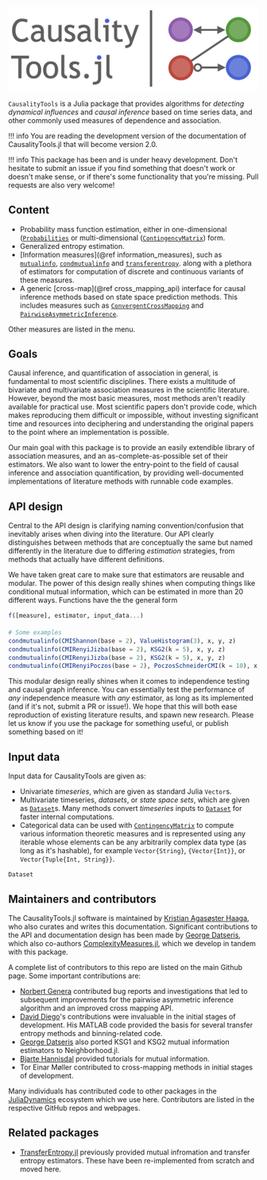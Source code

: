 ![CausalityTools.jl static logo](assets/large_logo.png)

`CausalityTools` is a Julia package that provides algorithms for *detecting
dynamical influences* and *causal inference* based on time series data, and other
commonly used measures of dependence and association.

!!! info
    You are reading the development version of the documentation of
    CausalityTools.jl that will become version 2.0.

!!! info
    This package has been and is under heavy development. Don't hesitate to submit an
    issue if you find something that doesn't work or doesn't make sense, or if there's
    some functionality that you're missing.
    Pull requests are also very welcome!

## Content

- Probability mass function estimation, either in one-dimensional
    ([`Probabilities`](@ref)  or multi-dimensional ([`ContingencyMatrix`](@ref)) form.
- Generalized entropy estimation.
- [Information measures](@ref information_measures), such as
    [`mutualinfo`](@ref), [`condmutualinfo`](@ref) and [`transferentropy`](@ref).
    along with a plethora of estimators for computation of discrete and
    continuous variants of these measures.
- A generic [cross-map](@ref cross_mapping_api) interface for causal inference methods
    based on state space prediction methods. This includes
    measures such as [`ConvergentCrossMapping`](@ref) and
    [`PairwiseAsymmetricInference`](@ref).

Other measures are listed in the menu.

## Goals

Causal inference, and quantification of association in general, is fundamental to
most scientific disciplines. There exists a multitude of bivariate and multivariate
association measures in the scientific literature. However, beyond the most basic measures,
most methods aren't readily available for practical use. Most scientific papers don't
provide code, which makes reproducing them difficult or impossible, without
investing significant time and resources into deciphering and understanding the original
papers to the point where an implementation is possible.

Our main goal with this package is to provide an easily extendible library of
association measures, and an as-complete-as-possible set of their estimators.
We also want to lower the entry-point to the field of causal inference and association
quantification, by providing well-documented implementations of literature methods
with runnable code examples.

## API design

Central to the API design is clarifying naming convention/confusion that inevitably
arises when diving into the literature. Our API clearly distinguishes between
methods that are conceptually the same but named differently in the literature due
to differing *estimation* strategies, from methods that actually have different definitions.

We have taken great care to make sure that estimators are reusable and modular. The power
of this design really shines when computing things like conditional mutual information,
which can be estimated in more than 20 different ways. Functions have the the general form

```julia
f([measure], estimator, input_data...)

# Some examples
condmutualinfo(CMIShannon(base = 2), ValueHistogram(3), x, y, z)
condmutualinfo(CMIRenyiJizba(base = 2), KSG2(k = 5), x, y, z)
condmutualinfo(CMIRenyiJizba(base = 2), KSG2(k = 5), x, y, z)
condmutualinfo(CMIRenyiPoczos(base = 2), PoczosSchneiderCMI(k = 10), x, y, z)
```

This modular design really shines when it comes to independence testing and causal graph
inference. You can essentially test the performance of *any* independence measure with
*any* estimator, as long as its implemented (and if it's not, submit a PR or issue!).
We hope that this will both ease reproduction of existing literature results, and spawn
new research. Please let us know if you use the package for something useful, or
publish something based on it!

## Input data

Input data for CausalityTools are given as:

- Univariate *timeseries*, which are given as standard Julia `Vector`s.
- Multivariate timeseries, *datasets*, or *state space sets*, which are given as
    [`Dataset`](@ref)s. Many methods convert *timeseries* inputs to [`Dataset`](@ref)
    for faster internal computations.
- Categorical data can be used with [`ContingencyMatrix`](@ref) to compute various
    information theoretic measures and is represented using any iterable whose elements
    can be any arbitrarily complex data type (as long as it's hashable), for example
    `Vector{String}`, `{Vector{Int}}`, or `Vector{Tuple{Int, String}}`.

```@docs
Dataset
```

## Maintainers and contributors

The CausalityTools.jl software is maintained by
[Kristian Agasøster Haaga](https://github.com/kahaaga), who also curates and writes this
documentation. Significant contributions to the API and documentation design has been
made by [George Datseris](https://github.com/Datseris), which also co-authors
[ComplexityMeasures.jl](https://github.com/JuliaDynamics/ComplexityMeasures.jl), which
we develop in tandem with this package.

A complete list of contributors to this repo are listed on the main Github page. Some
important contributions are:

- [Norbert Genera](https://github.com/norbertgerena) contributed bug reports and
    investigations that led to subsequent improvements for the pairwise asymmetric
    inference algorithm and an improved cross mapping API.
- [David Diego](https://www.researchgate.net/profile/David-Diego)'s contributions were
    invaluable in the initial stages of development. His MATLAB code provided the basis
    for several transfer entropy methods and binning-related code.
- [George Datseris](https://github.com/Datseris) also ported KSG1 and KSG2 mutual
    information estimators to Neighborhood.jl.
- [Bjarte Hannisdal](https://github.com/bhannis) provided tutorials for mutual information.
- Tor Einar Møller contributed to cross-mapping methods in initial stages of development.

Many individuals has contributed code to other packages
in the [JuliaDynamics](https://juliadynamics.github.io/JuliaDynamics/) ecosystem which
we use here. Contributors are listed in the respective GitHub repos and webpages.

## Related packages

- [TransferEntropy.jl](https://github.com/JuliaDynamics/TransferEntropy.jl) previously
    provided mutual infromation and transfer entropy estimators. These have been
    re-implemented from scratch and moved here.
